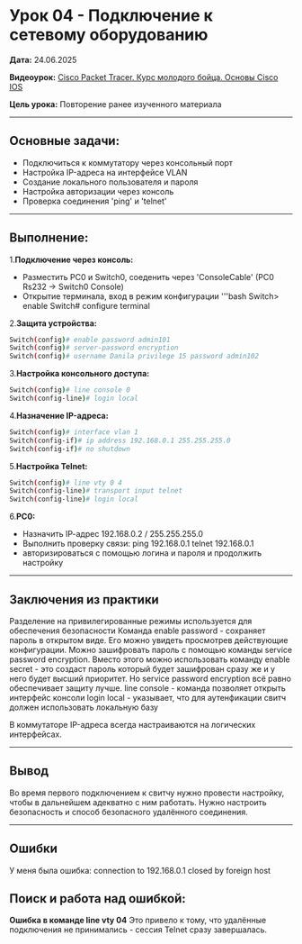 # Урок 04 - Подключение к сетевому оборудованию

**Дата:** 24.06.2025

**Видеоурок:** [Cisco Packet Tracer. Курс молодого бойца. Основы Cisco IOS](https://vkvideo.ru/playlist/-32477510_12/video-32477510_456239184)

**Цель урока:** Повторение ранее изученного материала

---

## Основные задачи:  
- Подключиться к коммутатору через консольный порт
- Настройка IP-адреса на интерфейсе VLAN
- Создание локального пользователя и пароля
- Настройка авторизации через консоль
- Проверка соединения 'ping' и 'telnet'

---

## Выполнение:

1.**Подключение через консоль:**
- Разместить PC0 и Switch0, соеденить через 'ConsoleCable' (PC0 Rs232 -> Switch0 Console)
- Открытие терминала, вход в режим конфигурации
'''bash
Switch> enable
Switch# configure terminal

2.**Защита устройства:**

```bash
Switch(config)# enable password admin101
Switch(config)# server-password encryption
Switch(config)# username Danila privilege 15 password admin102
```

3.**Настройка консольного доступа:**
```bash
Switch(config)# line console 0
Switch(config-line)# login local
```

4.**Назначение IP-адреса:**
```bash
Switch(config)# interface vlan 1
Switch(config-if)# ip address 192.168.0.1 255.255.255.0
Switch(config-if)# no shutdown
```

5.**Настройка Telnet:**
```bash
Switch(config)# line vty 0 4
Switch(config-line)# transport input telnet
Switch(config-line)# login local
```

6.**PC0:**
- Назначить IP-aдрес 192.168.0.2 / 255.255.255.0
- Выполнить проверку связи:
ping 192.168.0.1
telnet 192.168.0.1
- авторизироваться с помощью логина и пароля и продолжить настройку

---

## Заключения из практики
Разделение на привилегированные режимы используется для обеспечения безопасности
Команда enable password - сохраняет пароль в открытом виде. Его можно увидеть просмотрев действующие конфигурации. Можно зашифровать пароль с помощью команды service password encryption.
Вместо этого можно использовать команду enable secret - это создаст пароль который будет зашифрован сразу же и у него будет высший приоритет. Но service password encryption всё равно обеспечивает защиту лучше.
line console - команда позволяет открыть интерфейс консоли
login local - указывает, что для аутенфикации свитч должен использовать локальную базу

В коммутаторе IP-адреса всегда настраиваются на логических интерфейсах.

---

## Вывод
Во время первого подключением к свитчу нужно провести настройку, чтобы в дальнейшем адекватно с ним работать. Нужно настроить безопасность и способ безопасного удалённого соединения. 

---

## Ошибки
У меня была ошибка: connection to 192.168.0.1 closed by foreign host

## Поиск и работа над ошибкой: 
**Ошибка в команде line vty 04**
Это привело к тому, что удалённые подключения не принимались - сессия Telnet сразу завершалась.